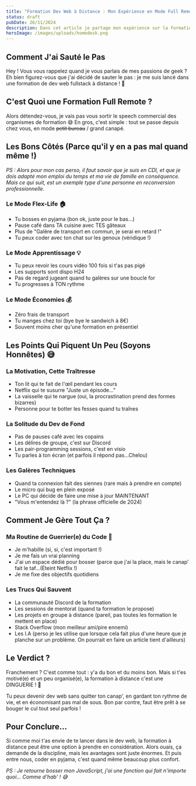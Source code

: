 ```yaml
---
title: "Formation Dev Web à Distance : Mon Expérience en Mode Full Remote ! 🎓"
status: draft
pubDate: 26/11/2024
description: Dans cet article je partage mon expérience sur la formation à distance.
heroImage: /images/uploads/homedesk.png
---
```


## Comment J'ai Sauté le Pas

Hey ! Vous vous rappelez quand je vous parlais de mes passions de geek ? Eh bien figurez-vous que j'ai décidé de sauter le pas : je me suis lancé dans une formation de dev web fullstack à distance ! 🚀

## C'est Quoi une Formation Full Remote ?

Alors détendez-vous, je vais pas vous sortir le speech commercial des organismes de formation 😅 En gros, c'est simple : tout se passe depuis chez vous, en mode ~~petit bureau~~ / grand canapé.

## Les Bons Côtés (Parce qu'il y en a pas mal quand même !)

_PS : Alors pour mon cas perso, il faut savoir que je suis en CDI, et que je dois adapté mon emploi du temps et ma vie de famille en conséquence. Mais ce qui suit, est un exemple type d'une personne en reconversion professionnelle._

### Le Mode Flex-Life 🏠

- Tu bosses en pyjama (bon ok, juste pour le bas...)
- Pause café dans TA cuisine avec TES gâteaux
- Plus de "Galère de transport en commun, je serai en retard !"
- Tu peux coder avec ton chat sur les genoux (véridique !)

### Le Mode Apprentissage 💡

- Tu peux revoir les cours vidéo 100 fois si t'as pas pigé
- Les supports sont dispo H24
- Pas de regard jugeant quand tu galères sur une boucle for
- Tu progresses à TON rythme

### Le Mode Économies 💰

- Zéro frais de transport
- Tu manges chez toi (bye bye le sandwich à 8€)
- Souvent moins cher qu'une formation en présentiel

## Les Points Qui Piquent Un Peu (Soyons Honnêtes) 😅

### La Motivation, Cette Traîtresse

- Ton lit qui te fait de l'œil pendant les cours
- Netflix qui te susurre "Juste un épisode..."
- La vaisselle qui te nargue (oui, la procrastination prend des formes bizarres)
- Personne pour te botter les fesses quand tu traînes

### La Solitude du Dev de Fond

- Pas de pauses café avec les copains
- Les délires de groupe, c'est sur Discord
- Les pair-programming sessions, c'est en visio
- Tu parles à ton écran (et parfois il répond pas...Chelou)

### Les Galères Techniques

- Quand ta connexion fait des siennes (rare mais à prendre en compte)
- Le micro qui bug en plein exposé
- Le PC qui décide de faire une mise à jour MAINTENANT
- "Vous m'entendez là ?" (la phrase officielle de 2024)

## Comment Je Gère Tout Ça ?

### Ma Routine de Guerrier(e) du Code 💪

- Je m'habille (si, si, c'est important !)
- Je me fais un vrai planning
- J'ai un espace dédié pour bosser (parce que j'ai la place, mais le canap' fait le taf...(Éteint Netflix !)
- Je me fixe des objectifs quotidiens

### Les Trucs Qui Sauvent

- La communauté Discord de la formation
- Les sessions de mentorat (quand ta formation le propose)
- Les projets en groupe à distance (pareil, pas toutes les formation le mettent en place)
- Stack Overflow (mon meilleur ami/pire ennemi)
- Les I.A (perso je les utilise que lorsque cela fait plus d'une heure que je planche sur un problème. On pourrait en faire un article tient d'ailleurs)

## Le Verdict ?

Franchement ? C'est comme tout : y'a du bon et du moins bon. Mais si t'es motivé(e) et un peu organisé(e), la formation à distance c'est une DINGUERIE ! 🚀

Tu peux devenir dev web sans quitter ton canap', en gardant ton rythme de vie, et en économisant pas mal de sous. Bon par contre, faut être prêt à se bouger le cul tout seul parfois !

## Pour Conclure...

Si comme moi t'as envie de te lancer dans le dev web, la formation à distance peut être une option à prendre en considération. Alors ouais, ça demande de la discipline, mais les avantages sont juste énormes. Et puis entre nous, coder en pyjama, c'est quand même beaucoup plus confort.

_PS : Je retourne bosser mon JavaScript, j'ai une fonction qui fait n'importe quoi... Comme d'hab' ! 😅_
